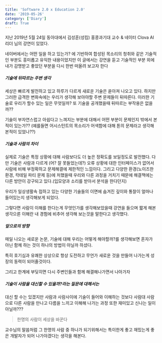 ```yaml
---
title: 'Software 2.0 x Education 2.0'
date: '2019-05-26'
category: ['Diary']
draft: True
---
```


지난 2019년 5월 24일 동아대에서
김성훈(성킴) 홍콩과기대 교수 & 네이터 Clova AI리더 님의 강연이 있었다.

네이버에서는 어떤 일을 하고 있는가? 에 기반하여
합성된 목소리의 청취와 같은 기술적인 부분도 흥미롭고 유익한 내용이었지만
이 글에서는 강연을 듣고 기술적인 부분 외에 내가 감명받고 좋았던 부분을 다시 한번 떠올려 보고자 한다

##### 기술에 뒤따르는 주변 생각

세상은 빠르게 발전하고 있고 하루가 다르게 새로운 기술은 쏟아져 나오고 있다.
하지만 그러한 급격한 변화속에는 우리가 생각해 보아야할 주변 문제들이 뒤따른다.
이러한 기술로 우리가 할수 있는 일은 무엇일까? 또 기술을 공개했을때 뒤따르는 부작용은 없을까??

기술이 부자연스럽고 아쉽다고 느껴지는 부분에 대해서 어떤 부분이 문제인지
밖에서 본적이 있는가??
(예를들면 어시스턴트의 목소리가 어색함에 대해 톤의 문제라고 생각해본적이 있었나??)

##### 기술과 사람의 차이

실제로 기술은 특정 상황에 대해 사람보다도 더 높은 정확도를 보일정도로 발전했다.
다만 기술은 사람과 다르게 (어? 잘 못들었는데?) 오류 상황에 대한 인터페이스가 없어서 사람에 비해 부정확하고 문제해결에 제한적인 느낌이다.
그리고 다양한 환경(노이즈한 환경, 칵테일 파티 문제 등)에 처했을때
우리와 다른 과정을 거치기 때문에 해결책에는 다른 방안이 강구되고 있다.(입모양과 소리를 받아서 분석을 한다던지)

우리가 일상생활속 접하고 있는 다양한 기술들의 이면에 숨겨진 깊이와 통찰이 얼마나 들어있는지 생각해보게 되었다.

그렇다면 사람이 이해를 한다는게 무엇인가를 생각해보았을때
강연을 들으며 짧게 해본 생각으론
이해란 내 경험에 비추어 생각해 보는것을 말한다고 생각했다.

##### 앞으로의 방향

매일 나오는 새로운 논문, 기술에 대해 우리는 어떻게 해야할까?를 생각해보면
혼자가 아닌 함께 하는 것이 하나의 방법이 아닐까 하셨다.

특히 호기심과 유쾌한 상상으로 항상 도전하고 무언가 새로운 것을 만들어 나가는게
성장의 동력이 되어줄것이다.

그리고 한계에 부딪히면 다시 주변인들과 함께 해결해나가면서 나아가자

##### 기술이 사람을 대신할 수 있을까?라는 질문에 대해서는

대신 할 수는 있겠지만 사람과 사람사이에 기술이 들어와 이해하는 것보다
사람대 사람으로 다른 사람을 만나고 다름을 느끼고 이해해 나가는 과정 또한
재미있고 신나는 일이 아닐까???

> 한명의 사람이 세상을 바꾼다

교수님의 말씀처럼 그 한명의 사람 중 하나가 되기위해서는
특이한게 좋고 재밌는게 좋은 개발자가 되어 나가야겠다는 생각을 해본다.

